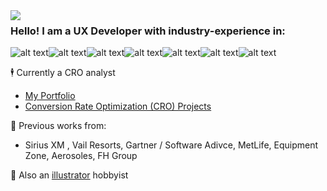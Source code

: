 
<img margin="10px" align="left" src="https://res.cloudinary.com/diuubtvqd/image/upload/v1741128820/Untitled_Artwork_3_y57hr2.gif">


### Hello! I am a UX Developer with industry-experience in:
![alt text](https://img.shields.io/badge/javascript-white?style=for-the-badge&logo=javascript)![alt text](https://img.shields.io/badge/typescript-white?style=for-the-badge&logo=typescript)![alt text](https://img.shields.io/badge/sass-white?style=for-the-badge&logo=sass)![alt text](https://img.shields.io/badge/react-white?style=for-the-badge&logo=react)![alt text](https://img.shields.io/badge/node-white?style=for-the-badge&logo=nodejs)![alt text](https://img.shields.io/badge/mysql-white?style=for-the-badge&logo=mysql)![alt text](https://img.shields.io/badge/java-white?style=for-the-badge&logo=java)

:business_suit_levitating: Currently a CRO analyst 
* [My Portfolio](https://lrizal.com)
* [Conversion Rate Optimization (CRO) Projects](https://www.beautiful.ai/player/-NfgrZuMA1yJ0Fusx0SZ/ELR)

:briefcase: Previous works from:
* Sirius XM , Vail Resorts, Gartner / Software Adivce, MetLife, Equipment Zone, Aerosoles, FH Group

:art: Also an [illustrator](https://cara.app/harimau) hobbyist 
